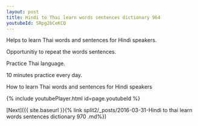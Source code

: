 ```yaml
---
layout: post
title: Hindi to Thai learn words sentences dictionary 964 
youtubeId: SRpg2bCeKCQ
---
```

 
 
Helps to learn Thai words and sentences for Hindi speakers.

Opportunitiy to repeat the words sentences. 

Practice Thai language. 
 
10 minutes practice every day. 
 
How to learn Thai words and sentences for Hindi speakers 
 
{% include youtubePlayer.html id=page.youtubeId %}
 
 
[Next]({{ site.baseurl }}{% link  split2/_posts/2016-03-31-Hindi to thai learn words sentences dictionary 970 .md%})
 

